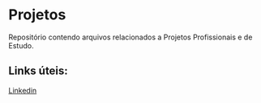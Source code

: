 # Projetos
Repositório contendo arquivos relacionados a Projetos Profissionais e de Estudo.

## Links úteis:
[Linkedin](https://www.linkedin.com/in/escuderoti/)
